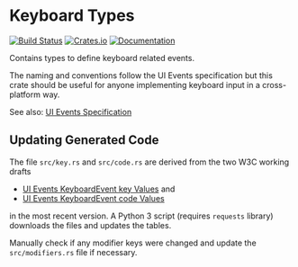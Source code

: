Keyboard Types
==============

[![Build Status](https://github.com/pyfisch/keyboard-types/actions/workflows/ci.yml/badge.svg)](https://github.com/pyfisch/keyboard-types/actions/workflows/ci.yml)
[![Crates.io](https://img.shields.io/crates/v/keyboard-types.svg)](https://crates.io/crates/keyboard-types)
[![Documentation](https://docs.rs/keyboard-types/badge.svg)](https://docs.rs/keyboard-types)

Contains types to define keyboard related events.

The naming and conventions follow the UI Events specification
but this crate should be useful for anyone implementing keyboard
input in a cross-platform way.

See also: [UI Events Specification](https://w3c.github.io/uievents/)

Updating Generated Code
-----------------------

The file `src/key.rs` and `src/code.rs` are derived from the two 
W3C working drafts

* [UI Events KeyboardEvent key Values](https://w3c.github.io/uievents-key/) and
* [UI Events KeyboardEvent code Values](https://w3c.github.io/uievents-code/)

in the most recent version. A Python 3 script (requires `requests` library)
downloads the files and updates the tables.

Manually check if any modifier keys were changed and update the
`src/modifiers.rs` file if necessary.

